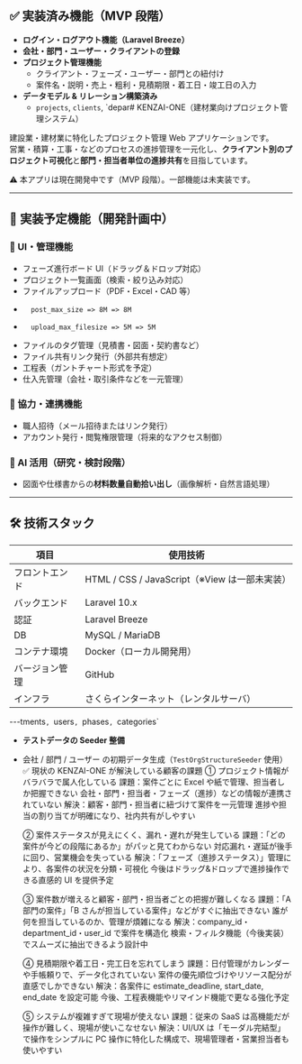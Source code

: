 ## ✅ 実装済み機能（MVP 段階）

-   **ログイン・ログアウト機能（Laravel Breeze）**
-   **会社・部門・ユーザー・クライアントの登録**
-   **プロジェクト管理機能**
    -   クライアント・フェーズ・ユーザー・部門との紐付け
    -   案件名・説明・売上・粗利・見積期限・着工日・竣工日の入力
-   **データモデル & リレーション構築済み**
    -   `projects`, `clients`, `depar# KENZAI-ONE（建材業向けプロジェクト管理システム）

建設業・建材業に特化したプロジェクト管理 Web アプリケーションです。  
営業・積算・工事・などのプロセスの進捗管理を一元化し、**クライアント別のプロジェクト可視化**と**部門・担当者単位の進捗共有**を目指しています。

⚠️ 本アプリは現在開発中です（MVP 段階）。一部機能は未実装です。

---

## 🔧 実装予定機能（開発計画中）

### 🎯 UI・管理機能

-   フェーズ進行ボード UI（ドラッグ＆ドロップ対応）
-   プロジェクト一覧画面（検索・絞り込み対応）
-   ファイルアップロード（PDF・Excel・CAD 等）
-       post_max_size => 8M => 8M
-       upload_max_filesize => 5M => 5M
-   ファイルのタグ管理（見積書・図面・契約書など）
-   ファイル共有リンク発行（外部共有想定）
-   工程表（ガントチャート形式を予定）
-   仕入先管理（会社・取引条件などを一元管理）

### 🤝 協力・連携機能

-   職人招待（メール招待またはリンク発行）
-   アカウント発行・閲覧権限管理（将来的なアクセス制御）

### 🧠 AI 活用（研究・検討段階）

-   図面や仕様書からの**材料数量自動拾い出し**（画像解析・自然言語処理）

---

## 🛠️ 技術スタック

| 項目           | 使用技術                                      |
| -------------- | --------------------------------------------- |
| フロントエンド | HTML / CSS / JavaScript（※View は一部未実装） |
| バックエンド   | Laravel 10.x                                  |
| 認証           | Laravel Breeze                                |
| DB             | MySQL / MariaDB                               |
| コンテナ環境   | Docker（ローカル開発用）                      |
| バージョン管理 | GitHub                                        |
| インフラ       | さくらインターネット（レンタルサーバ）        |

---tments`, `users`, `phases`, `categories`

-   **テストデータの Seeder 整備**
-   会社 / 部門 / ユーザー の初期データ生成（`TestOrgStructureSeeder` 使用）
✅ 現状の KENZAI-ONE が解決している顧客の課題
    ① プロジェクト情報がバラバラで属人化している
    課題：案件ごとに Excel や紙で管理、担当者しか把握できない
    会社・部門・担当者・フェーズ（進捗）などの情報が連携されていない
    解決：顧客・部門・担当者に紐づけて案件を一元管理
    進捗や担当の割り当てが明確になり、社内共有がしやすい

    ② 案件ステータスが見えにくく、漏れ・遅れが発生している
    課題：「どの案件が今どの段階にあるか」がパッと見てわからない
    対応漏れ・遅延が後手に回り、営業機会を失っている
    解決：「フェーズ（進捗ステータス）」管理により、各案件の状況を分類・可視化
    今後はドラッグ&ドロップで進捗操作できる直感的 UI を提供予定
    
    ③ 案件数が増えると顧客・部門・担当者ごとの把握が難しくなる
    課題：「A 部門の案件」「B さんが担当している案件」などがすぐに抽出できない
    誰が何を担当しているのか、管理が煩雑になる
    解決：company_id・department_id・user_id で案件を構造化
    検索・フィルタ機能（今後実装）でスムーズに抽出できるよう設計中
    
    ④ 見積期限や着工日・完工日を忘れてしまう
    課題：日付管理がカレンダーや手帳頼りで、データ化されていない
    案件の優先順位づけやリソース配分が直感でしかできない
    解決：各案件に estimate_deadline, start_date, end_date を設定可能
    今後、工程表機能やリマインド機能で更なる強化予定

    ⑤ システムが複雑すぎて現場が使えない
    課題：従来の SaaS は高機能だが操作が難しく、現場が使いこなせない
    解決：UI/UX は「モーダル完結型」で操作をシンプルに
    PC 操作に特化した構成で、現場管理者・営業担当者も使いやすい
